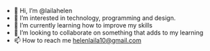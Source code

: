 - 👋 Hi, I’m @lailahelen
- 👀 I’m interested in technology, programming and design.
- 🌱 I’m currently learning how to improve my skills 
- 💞️ I’m looking to collaborate on something that adds to my learning 
- 📫 How to reach me helenlaila10@gmail.com

<!---
lailahelen/lailahelen is a ✨ special ✨ repository because its `README.md` (this file) appears on your GitHub profile.
You can click the Preview link to take a look at your changes.
--->
